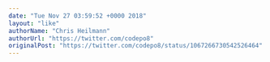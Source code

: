 ```yaml
---
date: "Tue Nov 27 03:59:52 +0000 2018"
layout: "like"
authorName: "Chris Heilmann"
authorUrl: "https://twitter.com/codepo8"
originalPost: "https://twitter.com/codepo8/status/1067266730542526464"
---
```

